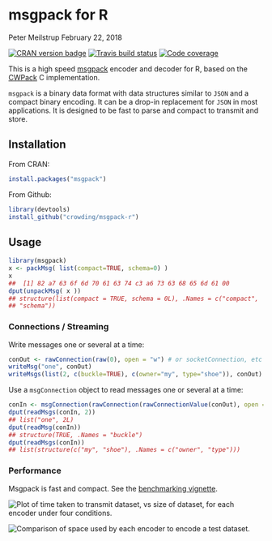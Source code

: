 msgpack for R
================
Peter Meilstrup
February 22, 2018

[![CRAN version
badge](http://www.r-pkg.org/badges/version/msgpack)](https://cran.r-project.org/package=msgpack)
[![Travis build
status](http://travis-ci.org/crowding/msgpack-r.svg?branch=master)](https://travis-ci.org/crowding/msgpack-r)
[![Code
coverage](https://codecov.io/gh/crowding/msgpack-r/branch/master/graph/badge.svg)](https://codecov.io/gh/crowding/msgpack-r)

This is a high speed [msgpack](https://github.com/clwi/CWPack) encoder
and decoder for R, based on the [CWPack](https://msgpack.org) C
implementation.

`msgpack` is a binary data format with data structures similar to `JSON`
and a compact binary encoding. It can be a drop-in replacement for
`JSON` in most applications. It is designed to be fast to parse and
compact to transmit and store.

## Installation

From CRAN:

``` r
install.packages("msgpack")
```

From Github:

``` r
library(devtools)
install_github("crowding/msgpack-r")
```

## Usage

``` r
library(msgpack)
x <- packMsg( list(compact=TRUE, schema=0) )
x
##  [1] 82 a7 63 6f 6d 70 61 63 74 c3 a6 73 63 68 65 6d 61 00
dput(unpackMsg( x ))
## structure(list(compact = TRUE, schema = 0L), .Names = c("compact", 
## "schema"))
```

### Connections / Streaming

Write messages one or several at a time:

``` r
conOut <- rawConnection(raw(0), open = "w") # or socketConnection, etc
writeMsg("one", conOut)
writeMsgs(list(2, c(buckle=TRUE), c(owner="my", type="shoe")), conOut)
```

Use a `msgConnection` object to read messages one or several at a
time:

``` r
conIn <- msgConnection(rawConnection(rawConnectionValue(conOut), open = "r"))
dput(readMsgs(conIn, 2))
## list("one", 2L)
dput(readMsg(conIn))
## structure(TRUE, .Names = "buckle")
dput(readMsgs(conIn))
## list(structure(c("my", "shoe"), .Names = c("owner", "type")))
```

### Performance

Msgpack is fast and compact. See the [benchmarking
vignette](inst/doc/comparison.html).

![Plot of time taken to transmit dataset, vs size of dataset, for each
encoder under four conditions.](gh/space.svg)

![Comparison of space used by each encoder to encode a test
dataset.](gh/time.svg)
